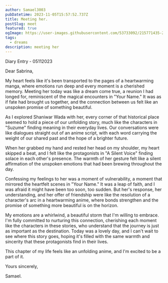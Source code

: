 ```yaml
---
author: Samael3003
pubDatetime: 2023-11-05T15:57:52.737Z
title: Meeting her.
postSlug: meet
featured: true
ogImage: https://user-images.githubusercontent.com/53733092/215771435-25408246-2309-4f8b-a781-1f3d93bdf0ec.png
tags:
  - dreams
description: meeting her
---
```


Diary Entry - 05112023

Dear Sabrina,

My heart feels like it's been transported to the pages of a heartwarming manga, where emotions run deep and every moment is a cherished memory. Meeting her today was like a dream come true, a reunion I had longed for, reminiscent of the magical encounters in "Your Name." It was as if fate had brought us together, and the connection between us felt like an unspoken promise of something beautiful.

As I explored Shaniwar Wada with her, every corner of that historical place seemed to hold a piece of our unfolding story, much like the characters in "Suzume" finding meaning in their everyday lives. Our conversations were like dialogues straight out of an anime script, with each word carrying the weight of our shared past and the hope of a brighter future.

When her grabbed my hand and rested her head on my shoulder, my heart skipped a beat, and I felt like the protagonists in "A Silent Voice" finding solace in each other's presence. The warmth of her gesture felt like a silent affirmation of the unspoken emotions that had been brewing throughout the day.

Confessing my feelings to her was a moment of vulnerability, a moment that mirrored the heartfelt scenes in "Your Name." It was a leap of faith, and I was afraid it might have been too soon, too sudden. But her's response, her understanding, and her offer of friendship were like the resolution of a character's arc in a heartwarming anime, where bonds strengthen and the promise of something more beautiful is on the horizon.

My emotions are a whirlwind, a beautiful storm that I'm willing to embrace. I'm fully committed to nurturing this connection, cherishing each moment like the characters in these stories, who understand that the journey is just as important as the destination. Today was a lovely day, and I can't wait to see where this story goes, hoping it's filled with the same warmth and sincerity that these protagonists find in their lives.

This chapter of my life feels like an unfolding anime, and I'm excited to be a part of it.

Yours sincerely,

Samael.
